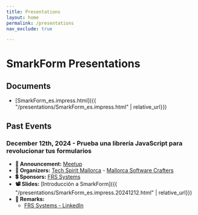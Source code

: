 ```yaml
---
title: Presentations
layout: home
permalink: /presentations
nav_exclude: true

---
```



# SmarkForm Presentations


## Documents

  * [SmarkForm_es.impress.html]({{ "/presentations/SmarkForm_es.impress.html" | relative_url}})



## Past Events

### December 12th, 2024 - Prueba una librería JavaScript para revolucionar tus formularios

  * **📢 Announcement:** [Meetup](https://www.meetup.com/mallorca-software-crafters/events/304799270/?utm_medium=referral&utm_campaign=share-btn_savedevents_share_modal&utm_source=link)
  * **🤵 Organizers:** [Tech Spirit Mallorca](https://techspirit.org/) - [Mallorca Software Crafters](https://www.meetup.com/Mallorca-Software-Craftsmanship/)
  * **💲 Sponsors:** [FRS Systems](https://www.frs-systems.de/)
  * **📽️ Slides:** [Introducción a SmarkForm]({{ "/presentations/SmarkForm_es.impress.20241212.html" | relative_url}})
  * **🔎 Remarks:**
    -  [FRS Systems - LinkedIn](https://www.linkedin.com/posts/frssystems_smarkform-techevents-softwarecraftsmanship-activity-7273280264980611072-yv6g?utm_source=share&utm_medium=member_desktop)

